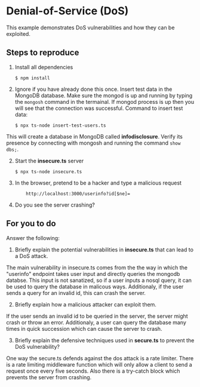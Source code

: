 # Denial-of-Service (DoS)

This example demonstrates DoS vulnerabilities and how they can be exploited.

## Steps to reproduce

1. Install all dependencies

    `$ npm install`

2. Ignore if you have already done this once. Insert test data in the MongoDB database. Make sure the mongod is up and running by typing the `mongosh` command in the termainal. If mongod process is up then you will see that the connection was successful. Command to insert test data:

    `$ npx ts-node insert-test-users.ts`

This will create a database in MongoDB called __infodisclosure__. Verify its presence by connecting with mongosh and running the command `show dbs;`.

2. Start the **insecure.ts** server

    `$ npx ts-node insecure.ts`

3. In the browser, pretend to be a hacker and type a malicious request

    ```
        http://localhost:3000/userinfo?id[$ne]=
    ```

4. Do you see the server crashing?

## For you to do

Answer the following:

1. Briefly explain the potential vulnerabilities in **insecure.ts** that can lead to a DoS attack.

The main vulnerability in insecure.ts comes from the the way in which the "userinfo" endpoint takes user input and directly queries the mongodb databse. This input is not sanatized, so if a user inputs a nosql query, it can be used to query the database in malicous ways. Additionaly, if the user sends a query for an invalid id, this can crash the server. 

2. Briefly explain how a malicious attacker can exploit them.

If the user sends an invalid id to be queried in the server, the server might crash or throw an error. Additionaly, a user can query the database many times in quick succession which can cause the server to crash.


3. Briefly explain the defensive techniques used in **secure.ts** to prevent the DoS vulnerability?

 One way the secure.ts defends against the dos attack is a rate limiter. There is a rate limiting middleware function which will only allow a client to send a request once every five seconds. Also there is a try-catch block which prevents the server from crashing. 

